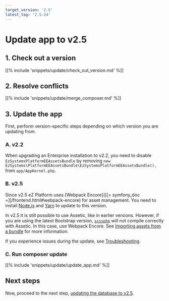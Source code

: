 ```yaml
---
target_version: '2.5'
latest_tag: '2.5.24'
---
```


# Update app to v2.5

## 1. Check out a version

[[% include 'snippets/update/check_out_version.md' %]]

## 2. Resolve conflicts

[[% include 'snippets/update/merge_composer.md' %]]

## 3. Update the app

First, perform version-specific steps depending on which version you are updating from.

### A. v2.2
    
When upgrading an Enterprise installation to v2.2, you need to disable `EzSystemsPlatformEEAssetsBundle` by removing
`new EzSystems\PlatformEEAssetsBundle\EzSystemsPlatformEEAssetsBundle(),` from `app/AppKernel.php`.

### B. v2.5

Since v2.5 eZ Platform uses [Webpack Encore]([[= symfony_doc =]]/frontend.html#webpack-encore) for asset management.
You need to install [Node.js](https://nodejs.org/en/) and [Yarn](https://yarnpkg.com/lang/en/docs/install) to update to this version.

In v2.5 it is still possible to use Assetic, like in earlier versions.
However, if you are using the latest Bootstrap version, [`scssphp`](https://github.com/leafo/scssphp)
will not compile correctly with Assetic.
In this case, use Webpack Encore. See [Importing assets from a bundle](https://doc.ibexa.co/en/master/guide/project_organization/#importing-assets-from-a-bundle) for more information.

If you experience issues during the update, see [Troubleshooting](../../getting_started/troubleshooting.md#cloning-failed-using-an-ssh-key).

### C. Run composer update

[[% include 'snippets/update/update_app.md' %]]

## Next steps

Now, proceed to the next step, [updating the database to v2.5](update_db_to_2.5.md).
